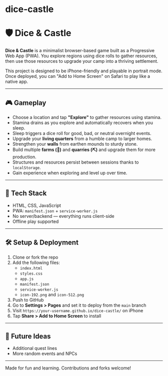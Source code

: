 # dice-castle
# 🛡️ Dice & Castle

**Dice & Castle** is a minimalist browser-based game built as a Progressive Web App (PWA). You explore regions using dice rolls to gather resources, then use those resources to upgrade your camp into a thriving settlement.

This project is designed to be iPhone-friendly and playable in portrait mode. Once deployed, you can "Add to Home Screen" on Safari to play like a native app.

---

## 🎮 Gameplay

- Choose a location and tap **"Explore"** to gather resources using stamina.
- Stamina drains as you explore and automatically recovers when you sleep.
- Sleep triggers a dice roll for good, bad, or neutral overnight events.
- Upgrade your **living quarters** from a humble camp to larger homes.
- Strengthen your **walls** from earthen mounds to sturdy stone.
- Build multiple **farms (🌾)** and **quarries (⛏️)** and upgrade them for more production.
- Structures and resources persist between sessions thanks to `localStorage`.
- Gain experience when exploring and level up over time.

---

## 🧱 Tech Stack

- HTML, CSS, JavaScript
- PWA: `manifest.json` + `service-worker.js`
- No server/backend — everything runs client-side
- Offline play supported

---

## 🛠 Setup & Deployment

1. Clone or fork the repo
2. Add the following files:
   - `index.html`
   - `styles.css`
   - `app.js`
   - `manifest.json`
   - `service-worker.js`
   - `icon-192.png` and `icon-512.png`
3. Push to GitHub
4. Go to **Settings > Pages** and set it to deploy from the `main` branch
5. Visit `https://your-username.github.io/dice-castle/` on iPhone
6. Tap **Share > Add to Home Screen** to install

---

## 🔮 Future Ideas

- Additional quest lines
- More random events and NPCs

---

Made for fun and learning. Contributions and forks welcome!
